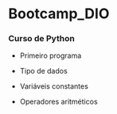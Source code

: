 # Bootcamp_DIO

### Curso de Python

- Primeiro programa

- Tipo de dados

- Variáveis constantes

- Operadores aritméticos
